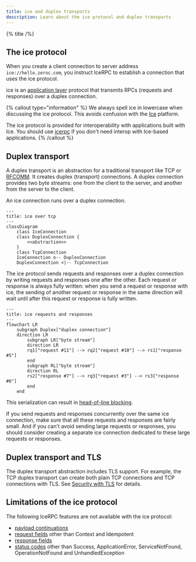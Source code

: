 ```yaml
---
title: ice and duplex transports
description: Learn about the ice protocol and duplex transports
---
```


{% title /%}

## The ice protocol

When you create a client connection to server address `ice://hello.zeroc.com`, you instruct IceRPC to establish a
connection that uses the ice protocol.

ice is an [application layer](https://en.wikipedia.org/wiki/Application_layer) protocol that transmits RPCs (requests
and responses) over a duplex connection.

{% callout type="information" %}
We always spell ice in lowercase when discussing the ice protocol. This avoids confusion with the
[Ice](https://github.com/zeroc-ice/ice) platform.

The ice protocol is provided for interoperability with applications built with Ice. You should use
[icerpc](ice-multiplexed-transports) if you don't need interop with Ice-based applications.
{% /callout %}

## Duplex transport

A duplex transport is an abstraction for a traditional transport like TCP or
[RFCOMM](https://en.wikipedia.org/wiki/List_of_Bluetooth_protocols#Radio_frequency_communication_(RFCOMM)). It creates
duplex (transport) connections. A duplex connection provides two byte streams: one from the client to the server, and
another from the server to the client.

An ice connection runs over a duplex connection.

```mermaid
---
title: ice over tcp
---
classDiagram
    class IceConnection
    class DuplexConnection {
        <<abstraction>>
    }
    class TcpConnection
    IceConnection o-- DuplexConnection
    DuplexConnection <|-- TcpConnection
```

The ice protocol sends requests and responses over a duplex connection by writing requests and responses one after
the other. Each request or response is always fully written: when you send a request or response with ice, the sending
of another request or response in the same direction will wait until after this request or response is fully written.

```mermaid
---
title: ice requests and responses
---
flowchart LR
    subgraph Duplex["duplex connection"]
    direction LR
        subgraph LR["byte stream"]
        direction LR
        rq1["request #11"] --> rq2["request #10"] --> rs1["response #5"]
        end
        subgraph RL["byte stream"]
        direction RL
        rs2["response #7"] --> rq3["request #3"] --> rs3["response #6"]
        end
    end
```

This serialization can result in [head-of-line blocking](https://en.wikipedia.org/wiki/Head-of-line_blocking).

If you send requests and responses concurrently over the same ice connection, make sure that all these requests and
responses are fairly small. And if you can't avoid sending large requests or responses, you should consider creating a
separate ice connection dedicated to these large requests or responses.

## Duplex transport and TLS

The duplex transport abstraction includes TLS support. For example, the TCP duplex transport can create both plain TCP
connections and TCP connections with TLS. See [Security with TLS](../connection/security-with-tls) for details.

## Limitations of the ice protocol

The following IceRPC features are not available with the ice protocol:

- [payload continuations](../invocation/invocation-pipeline#payload-and-payload-continuation)
- [request fields](../invocation/outgoing-request#request-fields) other than Context and Idempotent
- [response fields](../invocation/incoming-response#response-fields)
- [status codes](../invocation/incoming-response#status-code) other than Success, ApplicationError, ServiceNotFound,
OperationNotFound and UnhandledException
